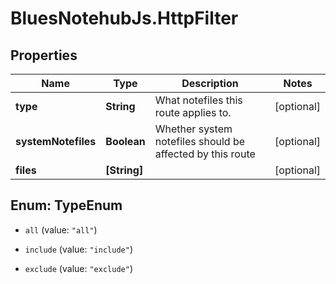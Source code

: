 # BluesNotehubJs.HttpFilter

## Properties

Name | Type | Description | Notes
------------ | ------------- | ------------- | -------------
**type** | **String** | What notefiles this route applies to. | [optional] 
**systemNotefiles** | **Boolean** | Whether system notefiles should be affected by this route | [optional] 
**files** | **[String]** |  | [optional] 



## Enum: TypeEnum


* `all` (value: `"all"`)

* `include` (value: `"include"`)

* `exclude` (value: `"exclude"`)




